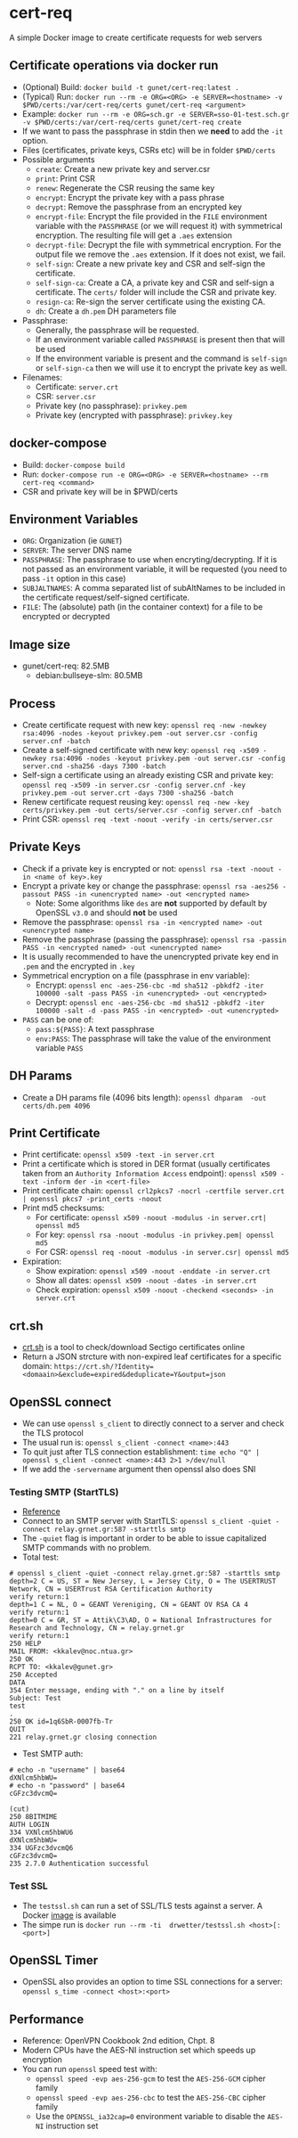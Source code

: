 # cert-req
A simple Docker image to create certificate requests for web servers

## Certificate operations via docker run
* (Optional) Build: `docker build -t gunet/cert-req:latest .`
* (Typical) Run: `docker run --rm -e ORG=<ORG> -e SERVER=<hostname> -v $PWD/certs:/var/cert-req/certs gunet/cert-req <argument>`
* Example: `docker run --rm -e ORG=sch.gr -e SERVER=sso-01-test.sch.gr -v $PWD/certs:/var/cert-req/certs gunet/cert-req create`
* If we want to pass the passphrase in stdin then we **need** to add the `-it` option.
* Files (certificates, private keys, CSRs etc) will be in folder `$PWD/certs`
* Possible arguments
  - `create`: Create a new private key and server.csr
  - `print`: Print CSR
  - `renew`: Regenerate the CSR reusing the same key
  - `encrypt`: Encrypt the private key with a pass phrase
  - `decrypt`: Remove the passphrase from an encrypted key
  - `encrypt-file`: Encrypt the file provided in the `FILE` environment variable with the `PASSPHRASE` (or we will request it) with symmetrical encryption. The resulting file will get a `.aes` extension
  - `decrypt-file`: Decrypt the file with symmetrical encryption. For the output file we remove the `.aes` extension. If it does not exist, we fail.
  - `self-sign`: Create a new private key and CSR and self-sign the certificate.
  - `self-sign-ca`: Create a CA, a private key and CSR and self-sign a certificate. The `certs/` folder will include the CSR and private key.
  - `resign-ca`: Re-sign the server certificate using the existing CA.
  - `dh`: Create a `dh.pem` DH parameters file
* Passphrase:
  - Generally, the passphrase will be requested.
  - If an environment variable called `PASSPHRASE` is present then that will be used
  - If the environment variable is present and the command is `self-sign` or `self-sign-ca` then we will use it to encrypt the private key as well.
* Filenames:
  - Certificate: `server.crt`
  - CSR: `server.csr`
  - Private key (no passphrase): `privkey.pem`
  - Private key (encrypted with passphrase): `privkey.key`

## docker-compose
* Build: `docker-compose build`
* Run: `docker-compose run -e ORG=<ORG> -e SERVER=<hostname> --rm cert-req <command>`
* CSR and private key will be in $PWD/certs


## Environment Variables
* `ORG`: Organization (ie `GUNET`)
* `SERVER`: The server DNS name
* `PASSPHRASE`: The passphrase to use when encryting/decrypting. If it is not passed as an environment variable, it will be requested (you need to pass `-it` option in this case)
* `SUBJALTNAMES`: A comma separated list of subAltNames to be included in the certificate request/self-signed certificate.
* `FILE`: The (absolute) path (in the container context) for a file to be encrypted or decrypted

## Image size
* gunet/cert-req: 82.5MB
  - debian:bullseye-slm: 80.5MB

## Process
* Create certificate request with new key: `openssl req -new -newkey rsa:4096 -nodes -keyout privkey.pem -out server.csr -config server.cnf -batch`
* Create a self-signed certificate with new key: `openssl req -x509 -newkey rsa:4096 -nodes -keyout privkey.pem -out server.csr -config server.cnd -sha256 -days 7300 -batch`
* Self-sign a certificate using an already existing CSR and private key: `openssl req -x509 -in server.csr -config server.cnf -key privkey.pem -out server.crt -days 7300 -sha256 -batch`
* Renew certificate request reusing key: `openssl req -new -key certs/privkey.pem -out certs/server.csr -config server.cnf -batch`
* Print CSR: `openssl req -text -noout -verify -in certs/server.csr`

## Private Keys
* Check if a private key is encrypted or not: `openssl rsa -text -noout -in <name of key>.key`
* Encrypt a private key or change the passphrase: `openssl rsa -aes256 -passout PASS -in <unencrypted name> -out <encrypted name>`
  - Note: Some algorithms like `des` are **not** supported by default by OpenSSL `v3.0` and should **not** be used
* Remove the passphrase: `openssl rsa -in <encrypted name> -out <unencrypted name>`
* Remove the passphrase (passing the passphrase): `openssl rsa -passin PASS -in <encrypted named> -out <unencrypted name>`
* It is usually recommended to have the unencrypted private key end in `.pem` and the encrypted in `.key`
* Symmetrical encryption on a file (passphrase in env variable):
  - Encrypt: `openssl enc -aes-256-cbc -md sha512 -pbkdf2 -iter 100000 -salt -pass PASS -in <unencrypted> -out <encrypted>`
  - Decrypt: `openssl enc -aes-256-cbc -md sha512 -pbkdf2 -iter 100000 -salt -d -pass PASS -in <encrypted> -out <unencrypted>`
* `PASS` can be one of:
  - `pass:${PASS}`: A text passphrase
  - `env:PASS`: The passphrase will take the value of the environment variable `PASS`

## DH Params
* Create a DH params file (4096 bits length): `openssl dhparam  -out certs/dh.pem 4096`

## Print Certificate
* Print certificate: `openssl x509 -text -in server.crt`
* Print a certificate which is stored in DER format (usually certificates taken from an `Authority Information Access` endpoint): `openssl x509 -text -inform der -in <cert-file>`
* Print certificate chain: `openssl crl2pkcs7 -nocrl -certfile server.crt | openssl pkcs7 -print_certs -noout`
* Print md5 checksums:
  - For certificate: `openssl x509 -noout -modulus -in server.crt| openssl md5`
  - For key: `openssl rsa -noout -modulus -in privkey.pem| openssl md5`
  - For CSR: `openssl req -noout -modulus -in server.csr| openssl md5`
* Expiration:
  - Show expiration: `openssl x509 -noout -enddate -in server.crt`
  - Show all dates: `openssl x509 -noout -dates -in server.crt`
  - Check expiration: `openssl x509 -noout -checkend <seconds> -in server.crt`

## crt.sh
* [crt.sh](https://crt.sh/) is a tool to check/download Sectigo certificates online
* Return a JSON strcture with non-expired leaf certificates for a specific domain: `https://crt.sh/?Identity=<domaain>&exclude=expired&deduplicate=Y&output=json`

## OpenSSL connect
* We can use `openssl s_client` to directly connect to a server and check the TLS protocol
* The usual run is: `openssl s_client -connect <name>:443`
* To quit just after TLS connection establishment: `time echo "Q" | openssl s_client -connect <name>:443 2>1 >/dev/null`
* If we add the `-servername` argument then openssl also does SNI
### Testing SMTP (StartTLS)
* [Reference](https://halon.io/blog/how-to-test-smtp-servers-using-the-command-line)
* Connect to an SMTP server with StartTLS: `openssl s_client -quiet -connect relay.grnet.gr:587 -starttls smtp`
* The `-quiet` flag is important in order to be able to issue capitalized SMTP commands with no problem.
* Total test:
```
# openssl s_client -quiet -connect relay.grnet.gr:587 -starttls smtp
depth=2 C = US, ST = New Jersey, L = Jersey City, O = The USERTRUST Network, CN = USERTrust RSA Certification Authority
verify return:1
depth=1 C = NL, O = GEANT Vereniging, CN = GEANT OV RSA CA 4
verify return:1
depth=0 C = GR, ST = Attik\C3\AD, O = National Infrastructures for Research and Technology, CN = relay.grnet.gr
verify return:1
250 HELP
MAIL FROM: <kkalev@noc.ntua.gr>
250 OK
RCPT TO: <kkalev@gunet.gr>
250 Accepted
DATA
354 Enter message, ending with "." on a line by itself
Subject: Test
test
.
250 OK id=1q6SbR-0007fb-Tr
QUIT
221 relay.grnet.gr closing connection
```
* Test SMTP auth:
```
# echo -n "username" | base64
dXNlcm5hbWU=
# echo -n "password" | base64
cGFzc3dvcmQ=

(cut)
250 8BITMIME
AUTH LOGIN
334 VXNlcm5hbWU6
dXNlcm5hbWU=
334 UGFzc3dvcmQ6
cGFzc3dvcmQ=
235 2.7.0 Authentication successful
```
### Test SSL
* The `testssl.sh` can run a set of SSL/TLS tests against a server. A Docker [image](https://hub.docker.com/r/drwetter/testssl.sh) is available
* The simpe run is `docker run --rm -ti  drwetter/testssl.sh <host>[:<port>]`

## OpenSSL Timer
* OpenSSL also provides an option to time SSL connections for a server: `openssl s_time -connect <host>:<port>`

## Performance
* Reference: OpenVPN Cookbook 2nd edition, Chpt. 8
* Modern CPUs have the AES-NI instruction set which speeds up encryption
* You can run `openssl` speed test with:
  - `openssl speed -evp aes-256-gcm` to test the `AES-256-GCM` cipher family
  - `openssl speed -evp aes-256-cbc` to test the `AES-256-CBC` cipher family
  - Use the `OPENSSL_ia32cap=0` environment variable to disable the `AES-NI` instruction set
